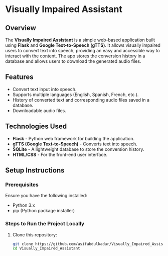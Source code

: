# Visually Impaired Assistant

## Overview
The **Visually Impaired Assistant** is a simple web-based application built using **Flask** and **Google Text-to-Speech (gTTS)**. It allows visually impaired users to convert text into speech, providing an easy and accessible way to interact with the content. The app stores the conversion history in a database and allows users to download the generated audio files.

## Features
- Convert text input into speech.
- Supports multiple languages (English, Spanish, French, etc.).
- History of converted text and corresponding audio files saved in a database.
- Downloadable audio files.

## Technologies Used
- **Flask** - Python web framework for building the application.
- **gTTS (Google Text-to-Speech)** - Converts text into speech.
- **SQLite** - A lightweight database to store the conversion history.
- **HTML/CSS** - For the front-end user interface.

## Setup Instructions

### Prerequisites
Ensure you have the following installed:
- Python 3.x
- pip (Python package installer)

### Steps to Run the Project Locally

1. Clone this repository:
   ```bash
   git clone https://github.com/asifabdulkadar/Visually_Impaired_Assistant.git
   cd Visually_Impaired_Assistant

